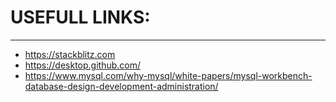 # USEFULL LINKS:
---
* https://stackblitz.com
* https://desktop.github.com/
* https://www.mysql.com/why-mysql/white-papers/mysql-workbench-database-design-development-administration/
